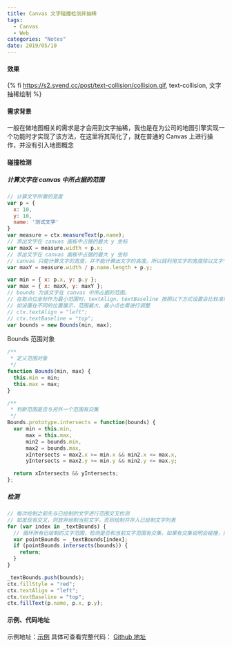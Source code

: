 ```yaml
---
title: Canvas 文字碰撞检测并抽稀
tags:
  - Canvas
  - Web
categories: "Notes" 
date: 2019/05/10
---
```


#### 效果

{% fi https://s2.svend.cc/post/text-collision/collision.gif, text-collision, 文字抽稀绘制 %}

#### 需求背景

一般在做地图相关的需求是才会用到文字抽稀，我也是在为公司的地图引擎实现一个功能时才实现了该方法，在这里将其简化了，就在普通的 Canvas 上进行操作，并没有引入地图概念

#### 碰撞检测

##### 计算文字在 canvas 中所占据的范围
``` js
// 计算文字所需的宽度
var p = {
  x: 10,
  y: 10,
  name: '测试文字'
}
var measure = ctx.measureText(p.name);
// 求出文字在 canvas 画板中占据的最大 y 坐标
var maxX = measure.width + p.x;
// 求出文字在 canvas 画板中占据的最大 y 坐标
// canvas 只能计算文字的宽度，并不能计算出文字的高度。所以就利用文字的宽度除以文字个数计算个大概
var maxY = measure.width / p.name.length + p.y;

var min = { x: p.x, y: p.y };
var max = { x: maxX, y: maxY };
// bounds 为该文字在 canvas 中所占据的范围。
// 在取点位坐标作为最小范围时，textAlign、textBaseline 按照以下方式设置会比较准确。
// 如设置在不同的位置展示，范围最大、最小点也需进行调整
// ctx.textAlign = "left";
// ctx.textBaseline = "top";
var bounds = new Bounds(min, max);
```

Bounds 范围对象

``` js
/**
 * 定义范围对象
 */
function Bounds(min, max) {
  this.min = min;
  this.max = max;
}

/**
 * 判断范围是否与另外一个范围有交集
 */
Bounds.prototype.intersects = function(bounds) {
  var min = this.min,
      max = this.max,
      min2 = bounds.min,
      max2 = bounds.max,
      xIntersects = max2.x >= min.x && min2.x <= max.x,
      yIntersects = max2.y >= min.y && min2.y <= max.y;

  return xIntersects && yIntersects;
};
```

##### 检测

```js
// 每次绘制之前先与已绘制的文字进行范围交叉检测
// 如发现有交叉，则放弃绘制当前文字，否则绘制并存入已绘制文字列表
for (var index in _textBounds) {
  // 循环所有已绘制的文字范围，检测是否和当前文字范围有交集，如果有交集说明会碰撞，则跳过该文字
  var pointBounds = _textBounds[index];
  if (pointBounds.intersects(bounds)) {
    return;
  }
}

_textBounds.push(bounds);
ctx.fillStyle = "red";
ctx.textAlign = "left";
ctx.textBaseline = "top";
ctx.fillText(p.name, p.x, p.y);
```

#### 示例、代码地址


示例地址：[示例](https://svend.cc/demo/canvas/text-collision)
具体可查看完整代码： [Github 地址](https://github.com/gee1k/demo/blob/master/canvas/text-collision.html)